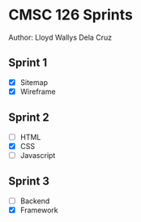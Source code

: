 # CMSC 126 Sprints
Author: Lloyd Wallys Dela Cruz

## Sprint 1
  - [x] Sitemap
  - [x] Wireframe

## Sprint 2
  - [ ] HTML
  - [x] CSS
  - [ ] Javascript
  
## Sprint 3
  - [ ] Backend
  - [x] Framework
